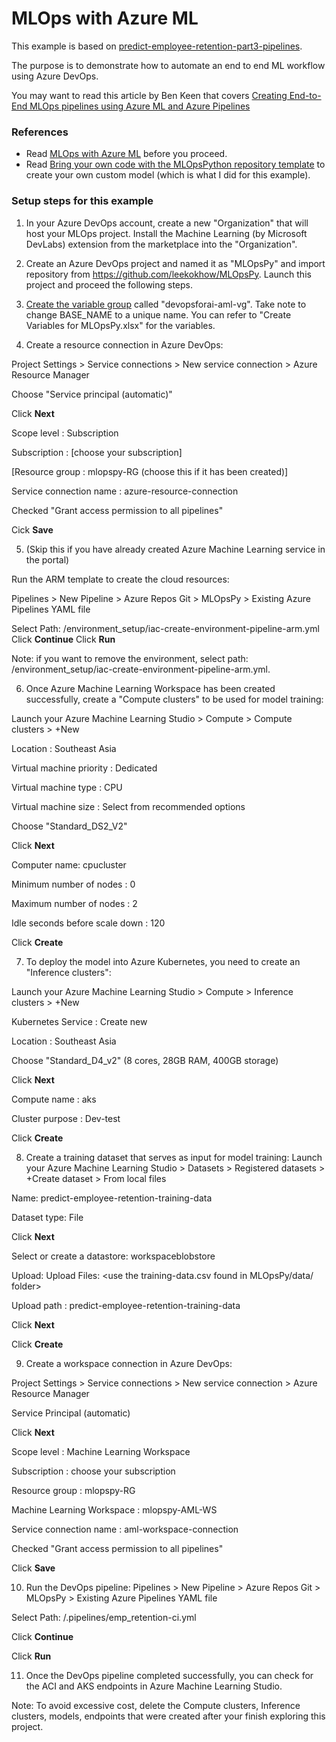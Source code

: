 # MLOps with Azure ML

This example is based on [predict-employee-retention-part3-pipelines](https://github.com/leekokhow/azureml).

The purpose is to demonstrate how to automate an end to end ML workflow using Azure DevOps.

You may want to read this article by Ben Keen that covers [Creating End-to-End MLOps pipelines using Azure ML and Azure Pipelines](https://benalexkeen.com/creating-end-to-end-mlops-pipelines-using-azure-ml-and-azure-pipelines-part-1/)


### References

- Read [MLOps with Azure ML](https://github.com/microsoft/MLOpsPython) before you proceed.
- Read [Bring your own code with the MLOpsPython repository template](https://github.com/microsoft/MLOpsPython/blob/master/docs/custom_model.md) to create your own custom model (which is what I did for this example).

### Setup steps for this example

1. In your Azure DevOps account, create a new "Organization" that will host your MLOps project. Install the Machine Learning (by Microsoft DevLabs) extension from the marketplace into the "Organization".


2. Create an Azure DevOps project and named it as "MLOpsPy" and import repository from https://github.com/leekokhow/MLOpsPy. Launch this project and proceed the following steps.


3. [Create the variable group](https://github.com/microsoft/MLOpsPython/blob/master/docs/getting_started.md#create-a-variable-group-for-your-pipeline) called "devopsforai-aml-vg". Take note to change BASE_NAME to a unique name. You can refer to "Create Variables for MLOpsPy.xlsx" for the variables.


4. Create a resource connection in Azure DevOps:

Project Settings > Service connections > New service connection > Azure Resource Manager

Choose "Service principal (automatic)"

Click **Next**

Scope level : Subscription

Subscription : [choose your subscription]

[Resource group : mlopspy-RG (choose this if it has been created)]

Service connection name : azure-resource-connection

Checked "Grant access permission to all pipelines"

Cick **Save**


5. (Skip this if you have already created Azure Machine Learning service in the portal)

Run the ARM template to create the cloud resources:

Pipelines > New Pipeline > Azure Repos Git > MLOpsPy > Existing Azure Pipelines YAML file

Select Path: /environment_setup/iac-create-environment-pipeline-arm.yml
Click **Continue**
Click **Run**

Note: if you want to remove the environment, select path: /environment_setup/iac-create-environment-pipeline-arm.yml. 


6. Once Azure Machine Learning Workspace has been created successfully, create a "Compute clusters" to be used for model training:

Launch your Azure Machine Learning Studio > Compute > Compute clusters > +New

Location : Southeast Asia

Virtual machine priority : Dedicated

Virtual machine type : CPU

Virtual machine size : Select from recommended options

Choose "Standard_DS2_V2"

Click **Next**

Computer name: cpucluster

Minimum number of nodes : 0

Maximum number of nodes : 2

Idle seconds before scale down : 120

Click **Create**


7. To deploy the model into Azure Kubernetes, you need to create an "Inference clusters":

Launch your Azure Machine Learning Studio > Compute > Inference clusters > +New

Kubernetes Service : Create new

Location : Southeast Asia

Choose "Standard_D4_v2" (8 cores, 28GB RAM, 400GB storage)

Click **Next**

Compute name : aks

Cluster purpose : Dev-test

Click **Create**


8. Create a training dataset that serves as input for model training:
Launch your Azure Machine Learning Studio > Datasets > Registered datasets > +Create dataset > From local files

Name: predict-employee-retention-training-data

Dataset type: File

Click **Next**

Select or create a datastore: workspaceblobstore

Upload: Upload Files: <use the training-data.csv found in MLOpsPy/data/ folder>

Upload path : predict-employee-retention-training-data

Click **Next**

Click **Create**


9. Create a workspace connection in Azure DevOps:

Project Settings > Service connections > New service connection > Azure Resource Manager

Service Principal (automatic)

Click **Next**

Scope level : Machine Learning Workspace

Subscription : choose your subscription

Resource group : mlopspy-RG

Machine Learning Workspace : mlopspy-AML-WS

Service connection name : aml-workspace-connection

Checked "Grant access permission to all pipelines"

Click **Save**


10. Run the DevOps pipeline:
Pipelines > New Pipeline > Azure Repos Git > MLOpsPy > Existing Azure Pipelines YAML file

Select Path: /.pipelines/emp_retention-ci.yml

Click **Continue**

Click **Run**


11. Once the DevOps pipeline completed successfully, you can check for the ACI and AKS endpoints in Azure Machine Learning Studio.

Note: To avoid excessive cost, delete the Compute clusters, Inference clusters, models, endpoints that were created after your finish exploring this project.  
